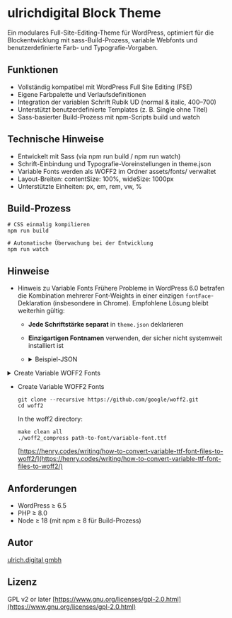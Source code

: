 # ulrichdigital Block Theme

Ein modulares Full-Site-Editing-Theme für WordPress, optimiert für die Blockentwicklung mit sass-Build-Prozess, variable Webfonts und benutzerdefinierte Farb- und Typografie-Vorgaben.

## Funktionen
- Vollständig kompatibel mit WordPress Full Site Editing (FSE)
- Eigene Farbpalette und Verlaufsdefinitionen
- Integration der variablen Schrift Rubik UD (normal & italic, 400–700)
- Unterstützt benutzerdefinierte Templates (z. B. Single ohne Titel)
- Sass-basierter Build-Prozess mit npm-Scripts build und watch


## Technische Hinweise
- Entwickelt mit Sass (via npm run build / npm run watch)
- Schrift-Einbindung und Typografie-Voreinstellungen in theme.json
- Variable Fonts werden als WOFF2 im Ordner assets/fonts/ verwaltet
- Layout-Breiten: contentSize: 100%, wideSize: 1000px
- Unterstützte Einheiten: px, em, rem, vw, %

## Build-Prozess
```
# CSS einmalig kompilieren
npm run build

# Automatische Überwachung bei der Entwicklung
npm run watch
```



## Hinweise
- Hinweis zu Variable Fonts
    Frühere Probleme in WordPress 6.0 betrafen die Kombination mehrerer Font-Weights in einer einzigen `fontFace`-Deklaration (insbesondere in Chrome).
    Empfohlene Lösung bleibt weiterhin gültig:
    - **Jede Schriftstärke separat** in `theme.json` deklarieren
    - **Einzigartigen Fontnamen** verwenden, der sicher nicht systemweit installiert ist
    - <details>
        <summary>Beispiel-JSON</summary>
        ```
        {
            "version": 2,
            "customTemplates":[],
            "settings": {
                "typography": {
                    "fontFamilies": [
                        {
                            "fontFamily": "\"Rubik UD\", sans-serif",
                            "name": "Rubik UD",
                            "slug": "rubik",
                            "fontFace": [
                                {
                                    "fontFamily": "Rubik UD",
                                    "fontWeight": "400",
                                    "fontStyle": "normal",
                                    "fontStretch": "normal",
                                    "src": [ "file:./fonts/Rubik-VariableFont_wght.woff2" ]
                                },
                                {
                                    "fontFamily": "Rubik UD",
                                    "fontWeight": "500",
                                    "fontStyle": "normal",
                                    "fontStretch": "normal",
                                    "src": [ "file:./fonts/Rubik-VariableFont_wght.woff2" ]
                                }
                            ]
                        }
                    ]
                }
            },

            "styles": {
                "elements": {
                    "h2": {
                        "typography": {
                            "fontFamily": "Rubik UD",
                            "fontWeight": "500"
                        }
                    }
                }
            }
        }
        ```
        </details>

<details>
    <summary>Create Variable WOFF2 Fonts</summary>

    ```
    git clone --recursive https://github.com/google/woff2.git
    cd woff2
    ```
    In the woff2 directory:
    ```
    make clean all
    ./woff2_compress path-to-font/variable-font.ttf
    ```

    [https://henry.codes/writing/how-to-convert-variable-ttf-font-files-to-woff2/](https://henry.codes/writing/how-to-convert-variable-ttf-font-files-to-woff2/)

</details>



- Create Variable WOFF2 Fonts

    ```
    git clone --recursive https://github.com/google/woff2.git
    cd woff2
    ```
    In the woff2 directory:
    ```
    make clean all
    ./woff2_compress path-to-font/variable-font.ttf
    ```

    [https://henry.codes/writing/how-to-convert-variable-ttf-font-files-to-woff2/](https://henry.codes/writing/how-to-convert-variable-ttf-font-files-to-woff2/)



## Anforderungen
- WordPress ≥ 6.5
- PHP ≥ 8.0
- Node ≥ 18 (mit npm ≥ 8 für Build-Prozess)


## Autor
[ulrich.digital gmbh](https://ulrich.digital)

## Lizenz
GPL v2 or later
[https://www.gnu.org/licenses/gpl-2.0.html](https://www.gnu.org/licenses/gpl-2.0.html)
